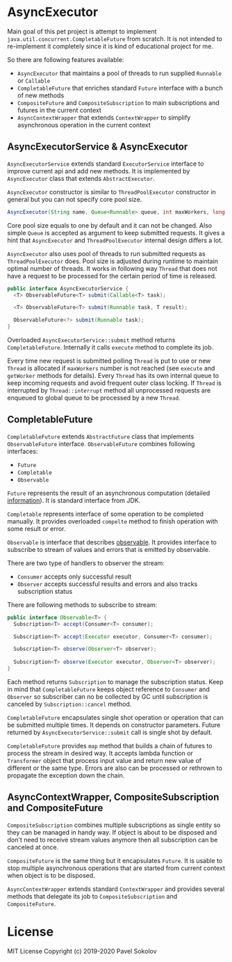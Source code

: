 # AsyncExecutor
Main goal of this pet project is attempt to implement `java.util.concurrent.CompletableFuture` from scratch. It is not intended to re-implement it completely since it is kind of educational project for me.

So there are following features available:
* `AsyncExecutor` that maintains a pool of threads to run supplied `Runnable` or `Callable`
* `CompletableFuture` that enriches standard `Future` interface with a bunch of new methods
* `CompositeFuture` and `CompositeSubscription` to main subscriptions and futures in the current context
* `AsyncContextWrapper` that extends `ContextWrapper` to simplify asynchronous operation in the current context

## AsyncExecutorService & AsyncExecutor

`AsyncExecutorService` extends standard `ExecutorService` interface to improve current api and add new methods. It is implemented by `AsyncExecutor` class that extends `AbstractExecutor`. 

`AsyncExecutor` constructor is similar to `ThreadPoolExecutor` constructor in general but you can not specify core pool size. 

```java
AsyncExecutor(String name, Queue<Runnable> queue, int maxWorkers, long timeout, TimeUnit unit);
```

Core pool size equals to one by default and it can not be changed. Also simple `Queue` is accepted as argument to keep submitted requests. It gives a hint that `AsyncExecutor` and `ThreadPoolExecutor` internal design differs a lot.  

`AsyncExecutor` also uses pool of threads to run submitted requests as `ThreadPoolExecutor` does. Pool size is adjusted during runtime to maintain optimal number of threads. It works in following way `Thread` that does not have a request to be processed for the certain period of time is released.  

```java
public interface AsyncExecutorService {
  <T> ObservableFuture<T> submit(Callable<T> task);

  <T> ObservableFuture<T> submit(Runnable task, T result);

  ObservableFuture<?> submit(Runnable task);
}
```

Overloaded `AsyncExecutorService::submit` method returns `CompletableFuture`. Internally it calls `execute` method to complete its job.

Every time new request is submitted polling `Thread` is put to use or new `Thread` is allocated if `maxWorkers` number is not reached (see `execute` and `getWorker` methods for details). Every `Thread` has its own internal queue to keep incoming requests and avoid frequent outer class locking. If `Thread` is interrupted by `Thread::interrupt` method all unprocessed requests are enqueued to global queue to be processed by a new `Thread`.       

## CompletableFuture

`CompletableFuture` extends `AbstractFuture` class that implements `ObservableFuture` interface. `ObservableFuture` combines following interfaces: 
* `Future`
* `Completable`
* `Observable`

`Future` represents the result of an asynchronous computation (detailed [information](https://docs.oracle.com/javase/8/docs/api/java/util/concurrent/Future.html)). It is standard interface from JDK.

`Completable` represents interface of some operation to be completed manually. It provides overloaded `compelte` method to finish operation with some result or error.

`Observable` is interface that describes [observable](https://en.wikipedia.org/wiki/Observer_pattern). It provides interface to subscribe to stream of values and errors that is emitted by observable. 

There are two type of handlers to observer the stream:

* `Consumer` accepts only successful result
* `Observer` accepts successful results and errors and also tracks subscription status

There are following methods to subscribe to stream:

```java
public interface Observable<T> {
  Subscription<T> accept(Consumer<T> consumer);

  Subscription<T> accept(Executor executor, Consumer<T> consumer);

  Subscription<T> observe(Observer<T> observer);
  
  Subscription<T> observe(Executor executor, Observer<T> observer);
}
```

Each method returns `Subscription` to manage the subscription status. Keep in mind that `CompletableFuture` keeps object reference to `Consumer` and `Observer` so subscriber can no be collected by GC until subscription is canceled by `Subscription::cancel` method. 

`CompletableFuture` encapsulates single shot operation or operation that can be submitted multiple times. It depends on constructor parameters. Future returned by `AsyncExecutorService::submit` call is single shot by default.  

`CompletableFuture` provides `map` method that builds a chain of futures to process the stream in desired way. It accepts lambda function or `Transformer` object that process input value and return new value of different or the same type. Errors are also can be processed or rethrown to propagate the exception down the chain.  

## AsyncContextWrapper, CompositeSubscription and CompositeFuture

`CompositeSubscription` combines multiple subscriptions as single entity so they can be managed in handy way. If object is about to be disposed and don't need to receive stream values anymore then all subscription can be canceled at once.

`CompositeFuture` is the same thing but it encapsulates `Future`. It is usable to stop multiple asynchronous operations that are started from current context when object is to be disposed. 

`AsyncContextWrapper` extends standard `ContextWrapper` and provides several methods that delegate its job to `CompositeSubscription` and `CompositeFuture`.

# License
MIT License
Copyright (c) 2019-2020 Pavel Sokolov   